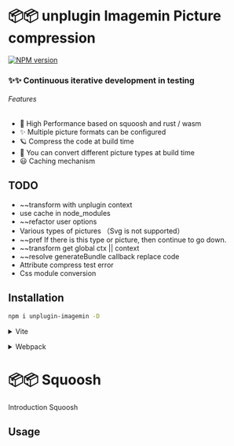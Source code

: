 # 📦📦 unplugin Imagemin Picture compression

[![NPM version](https://img.shields.io/npm/v/unplugin-imagemin?color=a1b858&label=)](https://www.npmjs.com/package/unplugin-imagemin)

### ✨✨ Continuous iterative development in testing

###### Features

- 🦾 High Performance based on squoosh and rust / wasm
- ✨ Multiple picture formats can be configured
- 🪐 Compress the code at build time
- 🌈 You can convert different picture types at build time
- 😃 Caching mechanism

## TODO

- ~~transform with unplugin context
- use cache in node_modules
- ~~refactor user options
- Various types of pictures （Svg is not supported）
- ~~pref If there is this type or picture, then continue to go down.
- ~~transform get global ctx || context
- ~~resolve generateBundle callback replace code
- Attribute compress test error
- Css module conversion
## Installation

```bash
npm i unplugin-imagemin -D
```

<details>
<summary>Vite</summary><br>

```ts
import { defineConfig } from 'vite';
import vue from '@vitejs/plugin-vue';
import imagemin from 'unplugin-imagemin/vite';
export default defineConfig({
  plugins: [
    vue(),
    imagemin({
      conversion: [
        { from: /(png)/g, to: 'mozjpeg' },
        { from: /(jpg|jpeg)/g, to: 'webp' },
      ],
    }),
  ],
});
```

<br></details>

<details>
<summary>Webpack</summary><br>

```ts
// webpack.config.js
```

<br></details>

# 📦📦 Squoosh

Introduction Squoosh

## Usage
